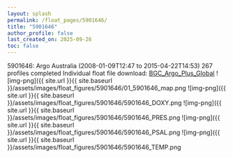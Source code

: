 ```yaml
---
layout: splash
permalink: /float_pages/5901646/
title: "5901646"
author_profile: false
last_created_on: 2025-09-26
toc: false
---
```

 
5901646: Argo Australia (2008-01-09T12:47 to 2015-04-22T14:53)
267 profiles completed
Individual float file download: [BGC_Argo_Plus_Global](https://ftp.soest.hawaii.edu/bgc_argo_plus/Individual_Floats/outliers_removed/5901646_Sprof_processed.nc)
![img-png]({{ site.url }}{{ site.baseurl }}/assets/images/float_figures/5901646/01_5901646_map.png
![img-png]({{ site.url }}{{ site.baseurl }}/assets/images/float_figures/5901646/5901646_DOXY.png
![img-png]({{ site.url }}{{ site.baseurl }}/assets/images/float_figures/5901646/5901646_PRES.png
![img-png]({{ site.url }}{{ site.baseurl }}/assets/images/float_figures/5901646/5901646_PSAL.png
![img-png]({{ site.url }}{{ site.baseurl }}/assets/images/float_figures/5901646/5901646_TEMP.png
